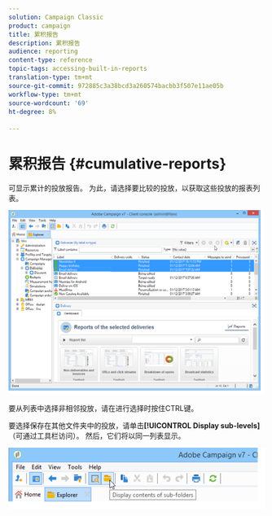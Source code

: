 ```yaml
---
solution: Campaign Classic
product: campaign
title: 累积报告
description: 累积报告
audience: reporting
content-type: reference
topic-tags: accessing-built-in-reports
translation-type: tm+mt
source-git-commit: 972885c3a38bcd3a260574bacbb3f507e11ae05b
workflow-type: tm+mt
source-wordcount: '69'
ht-degree: 8%

---
```



# 累积报告 {#cumulative-reports}

可显示累计的投放报告。 为此，请选择要比较的投放，以获取这些投放的报表列表。

![](assets/s_ncs_user_report_compare_tab.png)

要从列表中选择非相邻投放，请在进行选择时按住CTRL键。

要选择保存在其他文件夹中的投放，请单击&#x200B;**[!UICONTROL Display sub-levels]**（可通过工具栏访问）。 然后，它们将以同一列表显示。

![](assets/s_ncs_user_display_children_icon.png)
